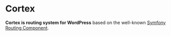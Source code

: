 Cortex
======

**Cortex is routing system for WordPress** based on the well-known [Symfony Routing Component][1].


  [1]: http://symfony.com/doc/current/components/routing/introduction.html
